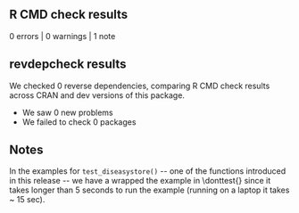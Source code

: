 ## R CMD check results

0 errors | 0 warnings | 1 note


## revdepcheck results

We checked 0 reverse dependencies, comparing R CMD check results across CRAN and dev versions of this package.

 * We saw 0 new problems
 * We failed to check 0 packages

## Notes
In the examples for `test_diseasystore()` -- one of the functions introduced in this release -- we have a wrapped the
example in \donttest{} since it takes longer than 5 seconds to run the example (running on a laptop it takes ~ 15 sec).
